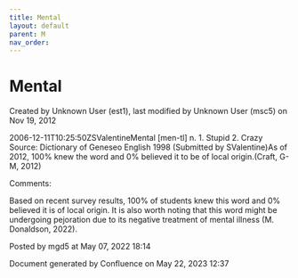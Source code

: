 ```yaml
---
title: Mental
layout: default
parent: M
nav_order:
---
```


# Mental

Created by  Unknown User (est1), last modified by  Unknown User (msc5) on Nov 19, 2012

2006-12-11T10:25:50ZSValentineMental [men-tl] n. 1. Stupid 2. Crazy Source: Dictionary of Geneseo English 1998 (Submitted by SValentine)As of 2012, 100% knew the word and 0% believed it to be of local origin.(Craft, G-M, 2012)

Comments:

Based on recent survey results, 100% of students knew this word and 0% believed it is of local origin. It is also worth noting that this word might be undergoing pejoration due to its negative treatment of mental illness (M. Donaldson, 2022). 

Posted by mgd5 at May 07, 2022 18:14

Document generated by Confluence on May 22, 2023 12:37


